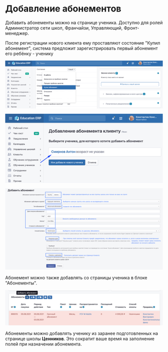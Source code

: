 # Добавление абонементов

Добавить абонементы можно на странице ученика. Доступно для ролей Администратор сети школ, Франчайзи, Управляющий, Фронт-менеджер.

После регистрации нового клиента ему проставляют состояние  "Купил абонемент", система предложит зарегистрировать первый абонемент его ребёнку - ученику

![Состояние клиента можно изменить на странице клиента](<../.gitbook/assets/image (1).png>)

![Выберите ученика или создайте нового](<../.gitbook/assets/image (2).png>)

![Добавьте абонемент ученику](<../.gitbook/assets/image (3).png>)

Абонемент можно также добавлять со страницы ученика в блоке "Абонементы".

![](../.gitbook/assets/image.png)

Абонементы можно добавлять ученику из заранее подготовленных на странице школы **Ценников**. Это сократит ваше время на заполнение полей при назначении абонемента.
